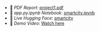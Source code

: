- 📄 *PDF Report:* [project1.pdf](1012379797238597.pdf)
- 📓 *app.py.ipynb Notebook:* [smartcity.ipynb](smartcity.ipynb)
- 🤖 *Live Hugging Face:* [smartcity](https://huggingface.co/spaces/leelasri22/Smartcity1)
- 🎥 *Demo Video:* [Watch here](https://drive.google.com/file/d/1bNS8w_N6U7dJ5Qq1tqCacVQ9OlcJxBXb/view?usp=drivesdk)
